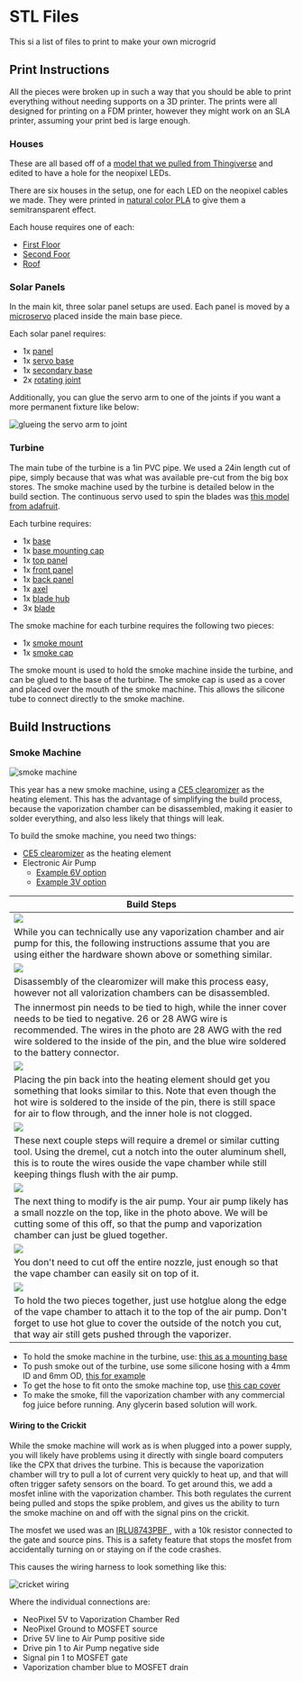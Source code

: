 # STL Files

This si a list of files to print to make your own microgrid

## Print Instructions

All the pieces were broken up in such a way that you should be able to print everything without needing supports on a 3D printer.  The prints were all designed for printing on a FDM printer, however they might work on an SLA printer, assuming your print bed is large enough.  

### Houses

These are all based off of a [model that we pulled from Thingiverse](https://www.thingiverse.com/thing:31644) and edited to have a hole for the neopixel LEDs.  

There are six houses in the setup, one for each LED on the neopixel cables we made.  They were printed in [natural color PLA](https://www.matterhackers.com/store/3d-printer-filament/175mm-pla-filament-natural-1-kg) to give them a semitransparent effect.  

Each house requires one of each:
- [First Floor](./house/The_Puritan_1st_floor_hole.stl)
- [Second Foor](./house/The_Puritan_2ed_floor_hole.stl)
- [Roof](./house/The_Puritan_Roof.stl)

### Solar Panels

In the main kit, three solar panel setups are used.  Each panel is moved by a [microservo](https://www.amazon.com/Micro-Helicopter-Airplane-Remote-Control/dp/B072V529YD/) placed inside the main base piece.  

Each solar panel requires:
- 1x [panel](./solar/panel.stl)
- 1x [servo base](./solar/servoBase.stl)
- 1x [secondary base](./solar/base.stl)
- 2x [rotating joint](./solar/joint.stl)

Additionally, you can glue the servo arm to one of the joints if you want a more permanent fixture like below:

![glueing the servo arm to joint](./photos/servoJoint.PNG)

### Turbine

The main tube of the turbine is a 1in PVC pipe.  We used a 24in length cut of pipe, simply because that was what was available pre-cut from the big box stores.  The smoke machine used by the turbine is detailed below in the build section.  The continuous servo used to spin the blades was [this model from adafruit](https://www.adafruit.com/product/154).  

Each turbine requires:
- 1x [base](./turbine/prop-base.stl)
- 1x [base mounting cap](./turbine/prop-lockCap.stl)
- 1x [top panel](./turbine/prop-topHole.stl)
- 1x [front panel](./turbine/prop-frontHole.stl)
- 1x [back panel](./turbine/prop-back.stl)
- 1x [axel](./turbine/prop-axel.stl)
- 1x [blade hub](./turbine/prop-bladeHub.stl)
- 3x [blade](./turbine/prop-blade.stl)

The smoke machine for each turbine requires the following two pieces:
- 1x [smoke mount](./turbine/prop-smokeHolder.stl)
- 1x [smoke cap](./turbine/prop-smokeCap.stl)

The smoke mount is used to hold the smoke machine inside the turbine, and can be glued to the base of the turbine.  The smoke cap is used as a cover and placed over the mouth of the smoke machine.  This allows the silicone tube to connect directly to the smoke machine.  

## Build Instructions

### Smoke Machine

![smoke machine](./photos/smokeComplete.PNG)

This year has a new smoke machine, using a [CE5 clearomizer](https://www.centralvapors.com/ce5-clearomizer/) as the heating element.  This has the advantage of simplifying the build process, because the vaporization chamber can be disassembled, making it easier to solder everything, and also less likely that things will leak.  

To build the smoke machine, you need two things:
* [CE5 clearomizer](https://www.centralvapors.com/ce5-clearomizer/) as the heating element
* Electronic Air Pump
  * [Example 6V option](https://www.amazon.com/DIMINUS-Replacement-Accessories-Aquarium-Circulate/dp/B06Y2CXZ67/)
  * [Example 3V option](https://www.amazon.com/Mini-Oxygenation-Increasing-Oxygen-Aquarium/dp/B00O1AOPX8)

| Build Steps |
| --- |
| ![](./photos/smokeParts.PNG) |
| While you can technically use any vaporization chamber and air pump for this, the following instructions assume that you are using either the hardware shown above or something similar.  |
| ![](./photos/solderPoints.PNG) | 
| Disassembly of the clearomizer will make this process easy, however not all valorization chambers can be disassembled.  |
|The innermost pin needs to be tied to high, while the inner cover needs to be tied to negative.  26 or 28 AWG wire is recommended.  The wires in the photo are 28 AWG with the red wire soldered to the inside of the pin, and the blue wire soldered to the battery connector.  | 
| ![](./photos/wiresAssembled.PNG) |
| Placing the pin back into the heating element should get you something that looks similar to this.  Note that even though the hot wire is soldered to the inside of the pin, there is still space for air to flow through, and the inner hole is not clogged.  |
| ![](./photos/wireNotch.PNG) |
| These next couple steps will require a dremel or similar cutting tool.  Using the dremel, cut a notch into the outer aluminum shell, this is to route the wires ouside the vape chamber while still keeping things flush with the air pump. |
| ![](./photos/airPump.PNG) |
| The next thing to modify is the air pump.  Your air pump likely has a small nozzle on the top, like in the photo above.  We will be cutting some of this off, so that the pump and vaporization chamber can just be glued together.  |
| ![](./photos/pumpCut.PNG) |
| You don't need to cut off the entire nozzle, just enough so that the vape chamber can easily sit on top of it.  |
| ![](./photos/smokeComplete.PNG) |
| To hold the two pieces together, just use hotglue along the edge of the vape chamber to attach it to the top of the air pump.  Don't forget to use hot glue to cover the outside of the notch you cut, that way air still gets pushed through the vaporizer.  |

- To hold the smoke machine in the turbine, use: [this as a mounting base](./turbine/prop-smokeHolder.stl)
- To push smoke out of the turbine, use some silicone hosing with a 4mm ID and 6mm OD, [this for example](https://www.amazon.com/uxcell-Silicone-Flexible-Translucent-Transfer/dp/B01N63VFI3)
- To get the hose to fit onto the smoke machine top, use [this cap cover](./turbine/prop-smokeCap.stl)
- To make the smoke, fill the vaporization chamber with any commercial fog juice before running.  Any glycerin based solution will work.  

#### Wiring to the Crickit

While the smoke machine will work as is when plugged into a power supply, you will likely have problems using it directly with single board computers like the CPX that drives the turbine.  This is because the vaporization chamber will try to pull a lot of current very quickly to heat up, and that will often trigger safety sensors on the board.  To get around this, we add a mosfet inline with the vaporization chamber.  This both regulates the current being pulled and stops the spike problem, and gives us the ability to turn the smoke machine on and off with the signal pins on the crickit.  

The mosfet we used was an [IRLU8743PBF
](https://www.digikey.com/en/products/detail/infineon-technologies/IRLU8743PBF/1894174), with a 10k resistor connected to the gate and source pins.  This is a safety feature that stops the mosfet from accidentally turning on or staying on if the code crashes.  

This causes the wiring harness to look something like this:

![cricket wiring](./photos/crikit.PNG)

Where the individual connections are:
- NeoPixel 5V to Vaporization Chamber Red
- NeoPixel Ground to MOSFET source
- Drive 5V line to Air Pump positive side
- Drive pin 1 to Air Pump negative side
- Signal pin 1 to MOSFET gate
- Vaporization chamber blue to MOSFET drain